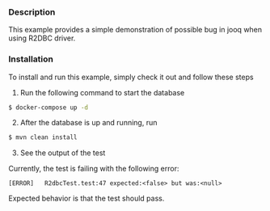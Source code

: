 ### Description

This example provides a simple demonstration of possible bug in jooq when using R2DBC driver.

### Installation

To install and run this example, simply check it out and follow these steps

1. Run the following command to start the database

```bash
$ docker-compose up -d
```

2. After the database is up and running, run

```bash
$ mvn clean install
```

3. See the output of the test

Currently, the test is failing with the following error:
```
[ERROR]   R2dbcTest.test:47 expected:<false> but was:<null>
```

Expected behavior is that the test should pass.